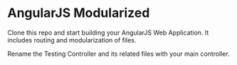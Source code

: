 # AngularJS Modularized
Clone this repo and start building your AngularJS Web Application. It includes routing and modularization of files.

Rename the Testing Controller and its related files with your main controller.
